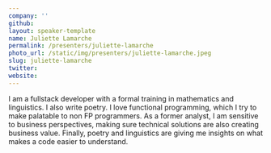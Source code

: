 ```yaml
---
company: ''
github:
layout: speaker-template
name: Juliette Lamarche
permalink: /presenters/juliette-lamarche
photo_url: /static/img/presenters/juliette-lamarche.jpeg
slug: juliette-lamarche
twitter:
website:
---
```



I am a fullstack developer with a formal training in mathematics and linguistics. I also write poetry. I love functional programming, which I try to make palatable to non FP programmers. As a former analyst, I am sensitive to business perspectives, making sure technical solutions are also creating business value. Finally, poetry and linguistics are giving me insights on what makes a code easier to understand.